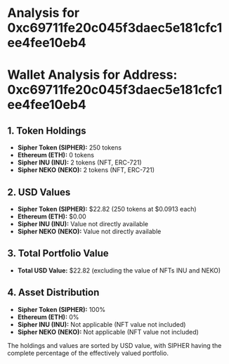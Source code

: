 # Analysis for 0xc69711fe20c045f3daec5e181cfc1ee4fee10eb4

# Wallet Analysis for Address: 0xc69711fe20c045f3daec5e181cfc1ee4fee10eb4

## 1. Token Holdings

- **Sipher Token (SIPHER):** 250 tokens
- **Ethereum (ETH):** 0 tokens
- **Sipher INU (INU):** 2 tokens (NFT, ERC-721)
- **Sipher NEKO (NEKO):** 2 tokens (NFT, ERC-721)

## 2. USD Values

- **Sipher Token (SIPHER):** $22.82 (250 tokens at $0.0913 each)
- **Ethereum (ETH):** $0.00
- **Sipher INU (INU):** Value not directly available
- **Sipher NEKO (NEKO):** Value not directly available

## 3. Total Portfolio Value

- **Total USD Value:** $22.82 (excluding the value of NFTs INU and NEKO)

## 4. Asset Distribution

- **Sipher Token (SIPHER):** 100%
- **Ethereum (ETH):** 0%
- **Sipher INU (INU):** Not applicable (NFT value not included)
- **Sipher NEKO (NEKO):** Not applicable (NFT value not included)

The holdings and values are sorted by USD value, with SIPHER having the complete percentage of the effectively valued portfolio.
